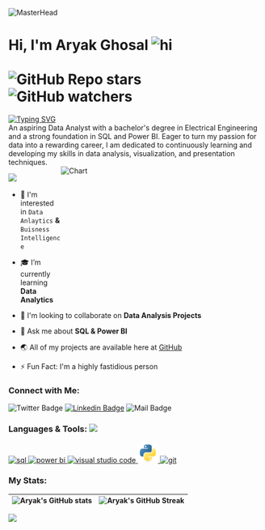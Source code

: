 ![MasterHead](https://user-images.githubusercontent.com/10498744/210012254-234538ff-d198-48aa-8964-37e6fd45d227.gif)
<h1 align="left">Hi, I'm Aryak Ghosal <img src="https://user-images.githubusercontent.com/1303154/88677602-1635ba80-d120-11ea-84d8-d263ba5fc3c0.gif" width="28px" height="28px" alt="hi"> &nbsp;&nbsp;&nbsp;&nbsp;&nbsp;&nbsp;&nbsp;&nbsp;&nbsp;&nbsp;&nbsp;&nbsp;&nbsp;&nbsp;&nbsp;&nbsp;&nbsp;&nbsp;&nbsp;&nbsp;&nbsp;&nbsp;&nbsp;&nbsp;&nbsp;&nbsp;&nbsp;&nbsp;&nbsp;&nbsp;&nbsp;&nbsp;&nbsp;&nbsp;&nbsp;&nbsp;&nbsp;&nbsp;&nbsp;&nbsp;&nbsp;&nbsp;&nbsp;&nbsp;&nbsp; <img alt="GitHub Repo stars" src="https://img.shields.io/github/stars/aryakghosal/aryakghosal?logo=github"> <img alt="GitHub watchers" src="https://img.shields.io/github/watchers/aryakghosal/aryakghosal?logo=GitHub"> </h1>

<a href="https://git.io/typing-svg"><img src="https://readme-typing-svg.demolab.com?font=Fira+Code&weight=200&size=15&pause=800&width=420&height=25&lines=Aspiring+Data+Analyst;Profecient+in+SQL+and+Data+Visualization" alt="Typing SVG" /></a>
<br> An aspiring Data Analyst with a bachelor's degree in Electrical Engineering and a strong foundation in SQL and Power BI. Eager to turn my passion for data into a rewarding career, I am dedicated to continuously learning and developing my skills in data analysis, visualization, and presentation techniques. </h4> <br> <img align="right" alt="Chart" width="400" height="250" src="https://cdn.dribbble.com/users/43762/screenshots/1193016/mtn-graph-dribbbble.gif">

![](https://komarev.com/ghpvc/?username=aryakghosal&label=visitors&style=flat-square&color=blue)
- :seedling: I'm interested in `Data Anlaytics` **&** `Buisness Intelligence`

- :mortar_board: I’m currently learning **Data Analytics**

- :telescope: I'm looking to collaborate on **Data Analysis Projects**

- :speech_balloon: Ask me about **SQL & Power BI**

- :earth_asia: All of my projects are available here at [GitHub](https://github.com/aryakghosal?tab=repositories)

- :zap: Fun Fact: I'm a highly fastidious person

<h3 align="left">Connect with Me:</h3>
<p align="left"> 
  
![Twitter Badge](https://img.shields.io/badge/-@aryakghosal-1ca0f1?style=flat&labelColor=1ca0f1&logo=twitter&logoColor=white&link=) [![Linkedin Badge](https://img.shields.io/badge/-aryakghosal-0e76a8?style=flat&labelColor=0e76a8&logo=linkedin&logoColor=white)](https://www.linkedin.com/in/aryakghosal) ![Mail Badge](https://img.shields.io/badge/-aryakghosal-red?style=flat&labelColor=red&logo=gmail&logoColor=white)

<h3 align="left">Languages & Tools: <img src='https://user-images.githubusercontent.com/74038190/206662607-d9e7591e-bbf9-42f9-9386-29efc927bc16.gif' width="22"></h3>
<p align="left"> </a> <a href="https://en.wikipedia.org/wiki/SQL" target="_blank" rel="noreferrer"> <img src="https://symbols.getvecta.com/stencil_28/61_sql-database-generic.90b41636a8.svg" alt="sql" width="35" height="35"/> </a> <a href="https://powerbi.microsoft.com/en-au/" target="_blank" rel="noreferrer"> <img src="https://upload.wikimedia.org/wikipedia/commons/thumb/c/cf/New_Power_BI_Logo.svg/900px-New_Power_BI_Logo.svg.png?20210102182532" alt="power bi" width="30" height="30"/> </a> <a href="https://code.visualstudio.com/" target="_blank" rel="noreferrer"> <img src="https://upload.wikimedia.org/wikipedia/commons/thumb/9/9a/Visual_Studio_Code_1.35_icon.svg/768px-Visual_Studio_Code_1.35_icon.svg.png?20210804221519" alt="visual studio code" width="35" height="35"/> </a> <a href="https://www.python.org" target="_blank" rel="noreferrer"> <img src="https://raw.githubusercontent.com/devicons/devicon/master/icons/python/python-original.svg" alt="python" width="40" height="40"/> </a> <a href="https://git-scm.com/" target="_blank" rel="noreferrer"> <img src="https://www.vectorlogo.zone/logos/git-scm/git-scm-icon.svg" alt="git" width="35" height="35"/> </a> <h3 align="left">My Stats:</h3> </p>

| ![Aryak's GitHub stats](https://github-readme-stats.vercel.app/api?username=aryakghosal&show_icons=true&theme=tokyonight) | ![Aryak's GitHub Streak](https://streak-stats.demolab.com/?user=aryakghosal&theme=gruvbox_duo) |
| -- | -- |

<img src="https://www.animatedimages.org/data/media/562/animated-line-image-0184.gif" width="1920" height=""></img>
